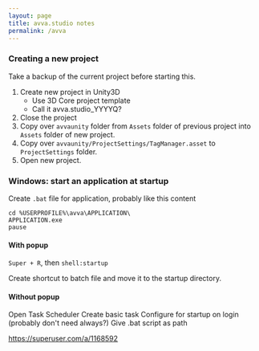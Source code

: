 ```yaml
---
layout: page
title: avva.studio notes
permalink: /avva
---
```


### Creating a new project

Take a backup of the current project before starting this.

1. Create new project in Unity3D
	- Use 3D Core project template
	- Call it avva.studio_YYYYQ?
1. Close the project
1. Copy over `avvaunity` folder from `Assets` folder of previous project into `Assets` folder of new project.
1. Copy over `avvaunity/ProjectSettings/TagManager.asset` to `ProjectSettings` folder.
1. Open new project.

### Windows: start an application at startup

Create `.bat` file for application, probably like this content
```
cd %USERPROFILE%\avva\APPLICATION\
APPLICATION.exe
pause
```

#### With popup

`Super + R`, then `shell:startup`

Create shortcut to batch file and move it to the startup directory.

#### Without popup

Open Task Scheduler
Create basic task
Configure for startup on login (probably don't need always?)
Give .bat script as path

https://superuser.com/a/1168592